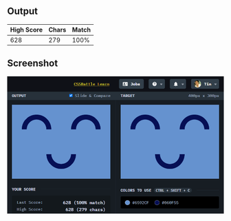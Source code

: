 ## Output

| High Score | Chars | Match |
| ---------- | ----- | ----- |
| 628        | 279   | 100%  |

## Screenshot

![screenshot](screenshot.png)
